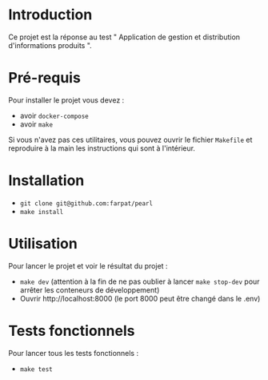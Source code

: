 # Introduction
Ce projet est la réponse au test " Application de gestion et distribution d'informations produits ".

# Pré-requis 
Pour installer le projet vous devez :
- avoir `docker-compose`
- avoir `make`

Si vous n'avez pas ces utilitaires, vous pouvez ouvrir le fichier `Makefile` et reproduire à la main les instructions qui sont à l'intérieur.

# Installation
- `git clone git@github.com:farpat/pearl`
- `make install`

# Utilisation
Pour lancer le projet et voir le résultat du projet : 
- `make dev` (attention à la fin de ne pas oublier à lancer `make stop-dev` pour arrêter les conteneurs de développement)
- Ouvrir http://localhost:8000 (le port 8000 peut être changé dans le .env)

# Tests fonctionnels
Pour lancer tous les tests fonctionnels :
- `make test`


